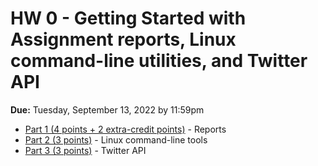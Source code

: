 # HW 0 - Getting Started with Assignment reports, Linux command-line utilities, and Twitter API

**Due:** Tuesday, September 13, 2022 by 11:59pm

* [Part 1 (4 points + 2 extra-credit points)](part_1.md) - Reports
* [Part 2 (3 points)](part_2.md) - Linux command-line tools
* [Part 3 (3 points)](part_3.md) - Twitter API
